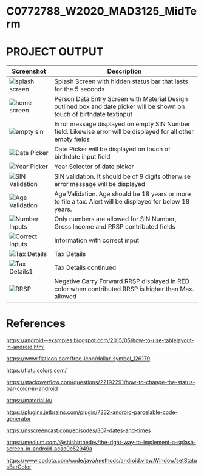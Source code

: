 # C0772788_W2020_MAD3125_MidTerm

# PROJECT OUTPUT

| Screenshot | Description |
| --------------- | --------------- | 
| ![splash screen](https://github.com/avanipatel9/C0772788_W2020_MAD3125_MidTerm/blob/master/Screen%20Shots/SplashScreen.png) | Splash Screen with hidden status bar that lasts for the 5 seconds|
| ![home screen](https://github.com/avanipatel9/C0772788_W2020_MAD3125_MidTerm/blob/master/Screen%20Shots/HomeScreen.png) | Person Data Entry Screen with Material Design outlined box and date picker will be shown on touch of birthdate textinput  | 
| ![empty sin](https://github.com/avanipatel9/C0772788_W2020_MAD3125_MidTerm/blob/master/Screen%20Shots/EmptySIN.png) | Error message displayed on empty SIN Number field. Likewise error will be displayed for all other empty fields | 
| ![Date Picker](https://github.com/avanipatel9/C0772788_W2020_MAD3125_MidTerm/blob/master/Screen%20Shots/DatePicker.png)| Date Picker will be displayed on touch of birthdate input field|
| ![Year Picker](https://github.com/avanipatel9/C0772788_W2020_MAD3125_MidTerm/blob/master/Screen%20Shots/yearSelectorDatepicker.png)| Year Selector of date picker|
| ![SIN Validation](https://github.com/avanipatel9/C0772788_W2020_MAD3125_MidTerm/blob/master/Screen%20Shots/SINValidation.png)|SIN validation. It should be of 9 digits otherwise error message will be displayed|
| ![Age Validation](https://github.com/avanipatel9/C0772788_W2020_MAD3125_MidTerm/blob/master/Screen%20Shots/AgeValidation.png)|Age Validation. Age should be 18 years or more to file a tax. Alert will be displayed for below 18 years.|
|![Number Inputs](https://github.com/avanipatel9/C0772788_W2020_MAD3125_MidTerm/blob/master/Screen%20Shots/Screen%20Shot%202020-04-12%20at%2012.03.16%20AM.png)|Only numbers are allowed for SIN Number, Gross Income and RRSP contributed fields|
|![Correct Inputs](https://github.com/avanipatel9/C0772788_W2020_MAD3125_MidTerm/blob/master/Screen%20Shots/HomeScreenWithCorrectInput.png)| Information with correct input|
|![Tax Details](https://github.com/avanipatel9/C0772788_W2020_MAD3125_MidTerm/blob/master/Screen%20Shots/TaxDetails1.png)|Tax Details|
|![Tax Details1](https://github.com/avanipatel9/C0772788_W2020_MAD3125_MidTerm/blob/master/Screen%20Shots/TaxDetails2.png)| Tax Details continued|
|![RRSP](https://github.com/avanipatel9/C0772788_W2020_MAD3125_MidTerm/blob/master/Screen%20Shots/HigherRRSPThanMaxAllowedTaxDetails1.png)| Negative Carry Forward RRSP displayed in RED color when contributed RRSP is higher than Max. allowed |


# References

https://android--examples.blogspot.com/2015/05/how-to-use-tablelayout-in-android.html

https://www.flaticon.com/free-icon/dollar-symbol_126179

https://flatuicolors.com/

https://stackoverflow.com/questions/22192291/how-to-change-the-status-bar-color-in-android

https://material.io/

https://plugins.jetbrains.com/plugin/7332-android-parcelable-code-generator

https://nsscreencast.com/episodes/367-dates-and-times

https://medium.com/@shishirthedev/the-right-way-to-implement-a-splash-screen-in-android-acae0e52949a

https://www.codota.com/code/java/methods/android.view.Window/setStatusBarColor
